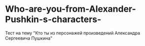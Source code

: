 # Who-are-you-from-Alexander-Pushkin-s-characters-
Тест на тему "Кто ты из персонажей произведений Александра Сергеевича Пушкина"
